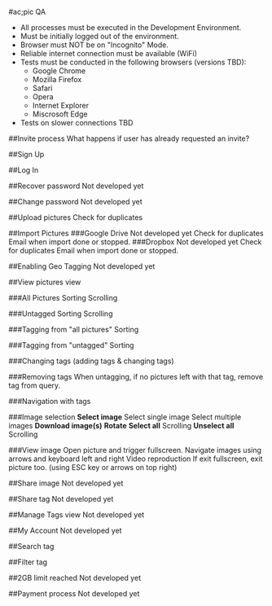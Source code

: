 #ac;pic QA

- All processes must be executed in the Development Environment.
- Must be initially logged out of the environment.
- Browser must NOT be on "Incognito" Mode.
- Reliable internet connection must be available (WiFi)
- Tests must be conducted in the following browsers (versions TBD):
	- Google Chrome
	- Mozilla Firefox
	- Safari
	- Opera
	- Internet Explorer
	- Miscrosoft Edge
- Tests on slower connections TBD

##Invite process
What happens if user has already requested an invite?

##Sign Up

##Log In

##Recover password
Not developed yet

##Change password
Not developed yet

##Upload pictures
Check for duplicates

##Import Pictures
###Google Drive
Not developed yet
	Check for duplicates
	Email when import done or stopped.
###Dropbox
Not developed yet
	Check for duplicates
	Email when import done or stopped.

##Enabling Geo Tagging
Not developed yet

##View pictures view

###All Pictures
Sorting
Scrolling
 
###Untagged
Sorting
Scrolling

###Tagging from "all pictures"
Sorting

###Tagging from "untagged"
Sorting

###Changing tags (adding tags & changing tags)

###Removing tags
When untagging, if no pictures left with that tag, remove tag from query.

###Navigation with tags

###Image selection
**Select image**
Select single image
Select multiple images
**Download image(s)**
**Rotate**
**Select all**
Scrolling
**Unselect all**
Scrolling

###View image
Open picture and trigger fullscreen.
Navigate images using arrows and keyboard left and right
Video reproduction 
If exit fullscreen, exit picture too. (using ESC key or arrows on top right)

##Share image
Not developed yet

##Share tag
Not developed yet

##Manage Tags view
Not developed yet

##My Account
Not developed yet

##Search tag

##Filter tag

##2GB limit reached
Not developed yet

##Payment process
Not developed yet


